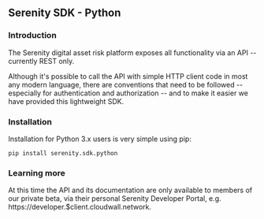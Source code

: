 ## Serenity SDK - Python

### Introduction

The Serenity digital asset risk platform exposes all functionality via an API -- currently REST only.

Although it's possible to call the API with simple HTTP client code in most any modern language, there
are conventions that need to be followed -- especially for authentication and authorization -- and to
make it easier we have provided this lightweight SDK.

### Installation

Installation for Python 3.x users is very simple using pip:

```plain
pip install serenity.sdk.python
```

### Learning more

At this time the API and its documentation are only available to members of our private beta, via
their personal Serenity Developer Portal, e.g. https://developer.$client.cloudwall.network.